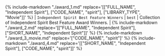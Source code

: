 {%
    include-markdown "./award_1.md"
    replace='[["FULL_NAME", "Independent Spirit"], ["CODE_NAME", "spirit"], ["LIBRARY_TYPE", "Movie"]]'
%}
| `Independent Spirit Best Feature Winners` | `best` | Collection of Independent Spirit Best Feature Award Winners. |
{%
    include-markdown "./award_2.md"
    replace='[["FULL_NAME", "Independent Spirit"], ["SHORT_NAME", "Independent Spirit"]]'
%}
{%
    include-markdown "./award_3_movie.md"
    replace='["CODE_NAME", "spirit"]'
%}
{%
    include-markdown "./award_4.md"
    replace='[["SHORT_NAME", "Independent Spirit"], ["CODE_NAME", "spirit"]]'
%}